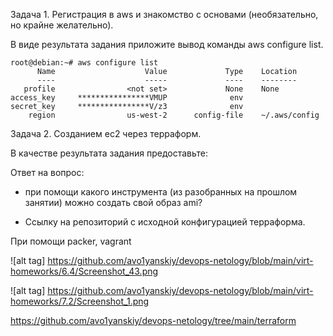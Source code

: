 Задача 1. Регистрация в aws и знакомство с основами (необязательно, но крайне желательно).

В виде результата задания приложите вывод команды aws configure list.

```
root@debian:~# aws configure list
      Name                    Value             Type    Location
      ----                    -----             ----    --------
   profile                <not set>             None    None
access_key     ****************VMUP              env
secret_key     ****************V/z3              env
    region                us-west-2      config-file    ~/.aws/config
```

Задача 2. Созданием ec2 через терраформ.

В качестве результата задания предоставьте:

Ответ на вопрос: 
- при помощи какого инструмента (из разобранных на прошлом занятии) можно создать свой образ ami?

- Ссылку на репозиторий с исходной конфигурацией терраформа.

При помощи packer, vagrant

![alt tag] https://github.com/avo1yanskiy/devops-netology/blob/main/virt-homeworks/6.4/Screenshot_43.png

![alt tag] https://github.com/avo1yanskiy/devops-netology/blob/main/virt-homeworks/7.2/Screenshot_1.png


https://github.com/avo1yanskiy/devops-netology/tree/main/terraform 